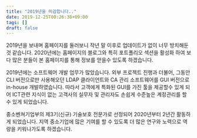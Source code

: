 ```yaml
---
title: "2019년을 마감합니다.."
date: 2019-12-25T00:26:38+09:00
tags: []
draft: false
---
```

2019년을 보내며 홈페이지를 둘러보니 작년 말 이후로 업데이트가 없이 너무 방치해둔것 같습니다. 2020년에는 홈페이지의 블로그와 특히 포트폴리오 섹션을 활성화 하여 보다 많은 분들이 본 홈페이지를 통해 정보를 얻을수 있도록 하겠습니다.

<!--more-->

2019년에는 소프트웨어 개발 업무가 많았습니다. 외부 프로젝트 진행과 더불어, 그동안 CLI 버전으로만 사용해오던 LDAP 클라이언트와 CA 관리 소프트웨어를 GUI 버전으로 in-house 개발하였습니다. 따라서 고객에게 특화된 GUI를 가진 툴을 제공할수 있게 되어 ICT관련 지식이 없는 고객사의 실무자 및 관리자도 손쉽게 수준높은 계정관리를 할수 있게 되었습니다.

중소벤쳐기업부의 제3기(신규) 기술보호 전문가로 선정되어 2020년부터 2년간 활동하게 되었습니다. 지역 중소기업에 많은 기여를 할 수 있도록 더 많은 연구와 노력으로 역량을 키워나가도록 하겠습니다.
